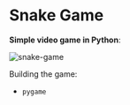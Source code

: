 # Snake Game

**Simple video game in Python**:

![snake-game](https://github.com/uzarname111/snake-game/assets/136394937/00f2e0b5-dc6d-4715-a2ce-ce7fe7cd88dc)

Building the game:
- `pygame`
